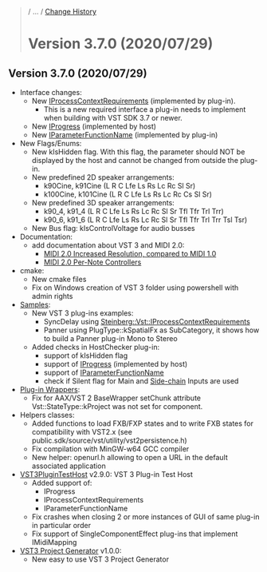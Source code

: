 >/ ... / [Change History](../Index.md)
>
># Version 3.7.0 (2020/07/29)

## Version 3.7.0 (2020/07/29)

- Interface changes:
    - New [IProcessContextRequirements](../3.7.0/IProcessContextRequirements.md) (implemented by plug-in).
        - This is a new required interface a plug-in needs to implement when building with VST SDK 3.7 or newer.
    - New [IProgress](../3.7.0/IProgress.md) (implemented by host)
    - New [IParameterFunctionName](../3.7.0/IParameterFunctionName.md) (implemented by plug-in)
- New Flags/Enums:
    - New kIsHidden flag. With this flag, the parameter should NOT be displayed by the host and cannot be changed from outside the plug-in.
    - New predefined 2D speaker arrangements:
        - k90Cine, k91Cine (L R C Lfe Ls Rs Lc Rc Sl Sr)
        - k100Cine, k101Cine (L R C Lfe Ls Rs Lc Rc Cs Sl Sr)
    - New predefined 3D speaker arrangements:
        - k90_4, k91_4 (L R C Lfe Ls Rs Lc Rc Sl Sr Tfl Tfr Trl Trr)
        - k90_6, k91_6 (L R C Lfe Ls Rs Lc Rc Sl Sr Tfl Tfr Trl Trr Tsl Tsr)
    - New Bus flag: kIsControlVoltage for audio busses
- Documentation:
    - add documentation about VST 3 and MIDI 2.0:
        - [MIDI 2.0 Increased Resolution, compared to MIDI 1.0](../About+MIDI/Index.md)
        - [MIDI 2.0 Per-Note Controllers](../About+MIDI/Index.md)
- cmake:
    - New cmake files
    - Fix on Windows creation of VST 3 folder using powershell with admin rights
- [Samples](../../../What+is+the+VST+3+SDK/Plug-in+Examples.md):
    - New VST 3 plug-ins examples:
        - SyncDelay using [Steinberg::Vst::IProcessContextRequirements](../3.7.0/IProcessContextRequirements.md)
        - Panner using PlugType::kSpatialFx as SubCategory, it shows how to build a Panner plug-in Mono to Stereo
    - Added checks in HostChecker plug-in:
        - support of kIsHidden flag
        - support of [IProgress](../3.7.0/IProgress.md) (implemented by host)
        - support of [IParameterFunctionName](../3.7.0/IParameterFunctionName.md)
        - check if Silent flag for Main and [Side-chain](../3.0.0/Multiple+Dynamic+IO.html#what-is-a-side-chain) Inputs are used
- [Plug-in Wrappers](../../../What+is+the+VST+3+SDK/Wrappers/Index.md):
    - Fix for AAX/VST 2 BaseWrapper setChunk attribute Vst::StateType::kProject was not set for component.
- Helpers classes:
    - Added functions to load FXB/FXP states and to write FXB states for compatibility with VST2.x (see public.sdk/source/vst/utility/vst2persistence.h)
    - Fix compilation with MinGW-w64 GCC compiler
    - New helper: openurl.h allowing to open a URL in the default associated application
- [VST3PluginTestHost](../../../What+is+the+VST+3+SDK/Plug-in+Test+Host.md) v2.9.0: VST 3 Plug-in Test Host
    - Added support of:
        - IProgress
        - IProcessContextRequirements
        - IParameterFunctionName
    - Fix crashes when closing 2 or more instances of GUI of same plug-in in particular order
    - Fix support of SingleComponentEffect plug-ins that implement IMidiMapping
- [VST3 Project Generator](../../../What+is+the+VST+3+SDK/Project+Generator.md) v1.0.0:
    - New easy to use VST 3 Project Generator